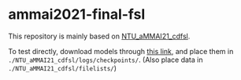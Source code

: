 # ammai2021-final-fsl

This repository is mainly based on [NTU_aMMAI21_cdfsl](https://github.com/JiaFong/NTU_aMMAI21_cdfsl).

To test directly, download models through [this link](https://drive.google.com/drive/folders/1qVJwKGOLfhiq9pCD88DUWGKNmXKz-T_n?usp=sharing), and place them in `./NTU_aMMAI21_cdfsl/logs/checkpoints/`.
(Also place data in `./NTU_aMMAI21_cdfsl/filelists/`)
